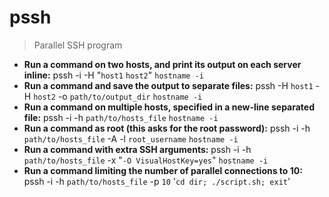 # pssh
> Parallel SSH program
- **Run a command on two hosts, and print its output on each server inline:**
pssh -i -H "`host1` `host2`" `hostname -i`
- **Run a command and save the output to separate files:**
pssh -H `host1` -H `host2` -o `path/to/output_dir` `hostname -i`
- **Run a command on multiple hosts, specified in a new-line separated file:**
pssh -i -h `path/to/hosts_file` `hostname -i`
- **Run a command as root (this asks for the root password):**
pssh -i -h `path/to/hosts_file` -A -l `root_username` `hostname -i`
- **Run a command with extra SSH arguments:**
pssh -i -h `path/to/hosts_file` -x "`-O VisualHostKey=yes`" `hostname -i`
- **Run a command limiting the number of parallel connections to 10:**
pssh -i -h `path/to/hosts_file` -p `10` '`cd dir; ./script.sh; exit`'
